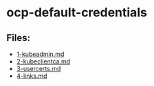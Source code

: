 # ocp-default-credentials

## Files:

- [1-kubeadmin.md](./1-kubeadmin.md)
- [2-kubeclientca.md](./2-kubeclientca.md)
- [3-usercerts.md](./3-usercerts.md)
- [4-links.md](./4-links.md)
